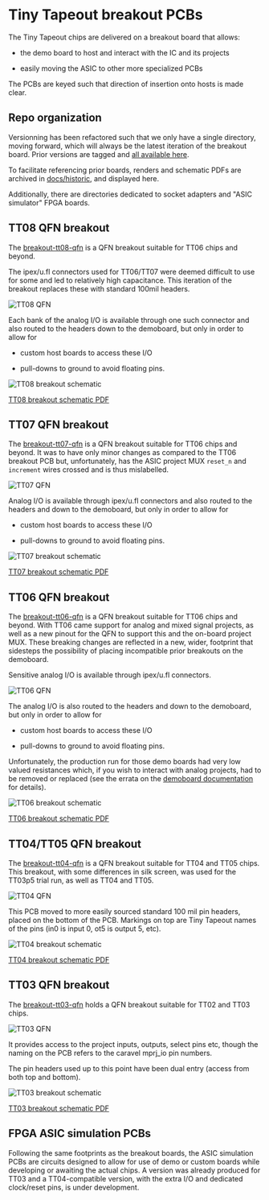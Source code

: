 # Tiny Tapeout breakout PCBs


The Tiny Tapeout chips are delivered on a breakout board that allows:
   
   * the demo board to host and interact with the IC and its projects
   
   * easily moving the ASIC to other more specialized PCBs
   
   
The PCBs are keyed such that direction of insertion onto hosts is made clear.


## Repo organization 

Versionning has been refactored such that we only have a single directory, moving forward, which will always be the latest iteration of the breakout board.  Prior versions are tagged and [all available here](https://github.com/TinyTapeout/breakout-pcb/tags).

To facilitate referencing prior boards, renders and schematic PDFs are archived in [docs/historic](docs/historic), and displayed here.

Additionally, there are directories dedicated to socket adapters and "ASIC simulator" FPGA boards.


## TT08 QFN breakout

The [breakout-tt08-qfn](https://github.com/TinyTapeout/breakout-pcb/releases/tag/breakout-tt08) is a QFN breakout suitable for TT06 chips and beyond.  

The ipex/u.fl connectors used for TT06/TT07 were deemed difficult to use for some and led to relatively high capacitance.  This iteration of the breakout replaces these with standard 100mil headers.

![TT08 QFN](docs/historic/breakout-tt08-qfn-render.png)

Each bank of the analog I/O is available through one such connector and also routed to the headers down to the demoboard, but only in order to allow for

  * custom host boards to access these I/O
  
  * pull-downs to ground to avoid floating pins.

![TT08 breakout schematic](docs/historic/breakout-tt08-qfn-schematic.png)

[TT08 breakout schematic PDF](docs/historic/breakout-tt08-qfn.pdf)




## TT07 QFN breakout

The [breakout-tt07-qfn](https://github.com/TinyTapeout/breakout-pcb/releases/tag/breakout-tt07) is a QFN breakout suitable for TT06 chips and beyond.  It was to have only minor changes as compared to the TT06 breakout PCB but, unfortunately, has the ASIC project MUX `reset_n` and `increment` wires crossed and is thus mislabelled.  

![TT07 QFN](docs/historic/breakout-tt07-qfn-render.png)

Analog I/O is available through ipex/u.fl connectors and also routed to the headers and down to the demoboard, but only in order to allow for

  * custom host boards to access these I/O
  
  * pull-downs to ground to avoid floating pins.

![TT07 breakout schematic](docs/historic/breakout-tt07-qfn-schematic.png)

[TT07 breakout schematic PDF](docs/historic/breakout-tt07-qfn.pdf)




## TT06 QFN breakout


The [breakout-tt06-qfn](https://github.com/TinyTapeout/breakout-pcb/releases/tag/breakout-tt06) is a QFN breakout suitable for TT06 chips and beyond.  With TT06 came support for analog and mixed signal projects, as well as a new pinout for the QFN to support this and the on-board project MUX.  These breaking changes are reflected in a new, wider, footprint that sidesteps the possibility of placing incompatible prior breakouts on the demoboard.


Sensitive analog I/O is available through ipex/u.fl connectors.

![TT06 QFN](docs/historic/breakout-tt06-qfn-render.png)

The analog I/O is also routed to the headers and down to the demoboard, but only in order to allow for

  * custom host boards to access these I/O
  
  * pull-downs to ground to avoid floating pins.
  
Unfortunately, the production run for those demo boards had very low valued resistances which, if you wish to interact with analog projects, had to be removed or replaced (see the errata on the [demoboard documentation](https://github.com/TinyTapeout/tt-demo-pcb/tree/tt06) for details).


![TT06 breakout schematic](docs/historic/breakout-tt06-qfn-schematic.png)

[TT06 breakout schematic PDF](docs/historic/breakout-tt06-qfn.pdf)



## TT04/TT05 QFN breakout


The [breakout-tt04-qfn](https://github.com/TinyTapeout/breakout-pcb/releases/tag/breakout-tt04) is a QFN breakout suitable for TT04 and TT05 chips.  This breakout, with some differences in silk screen, was used for the TT03p5 trial run, as well as TT04 and TT05.

![TT04 QFN](docs/historic/breakout-tt04-qfn-render.jpg)

This PCB moved to more easily sourced standard 100 mil pin headers, placed on the bottom of the PCB.  Markings on top are Tiny Tapeout names of the pins (in0 is input 0, ot5 is output 5, etc).


![TT04 breakout schematic](docs/historic/breakout-tt04-qfn-schematic.png)

[TT04 breakout schematic PDF](docs/historic/breakout-tt04-qfn.pdf)


## TT03 QFN breakout

The [breakout-tt03-qfn](https://github.com/TinyTapeout/breakout-pcb/releases/tag/breakout-tt03) holds a QFN breakout suitable for TT02 and TT03 chips.

![TT03 QFN](docs/historic/breakout-tt03-qfn-render.png)

It provides access to the project inputs, outputs, select pins etc, though the naming on the PCB refers to the caravel mprj_io pin numbers.

The pin headers used up to this point have been dual entry (access from both top and bottom).

![TT03 breakout schematic](docs/historic/breakout-tt03-qfn-schematic.png)

[TT03 breakout schematic PDF](docs/historic/breakout-tt03-qfn.pdf)



## FPGA ASIC simulation PCBs

Following the same footprints as the breakout boards, the ASIC simulation PCBs are circuits designed to allow for use of demo or custom boards while developing or awaiting the actual chips.  A version was already produced for TT03 and a TT04-compatible version, with the extra I/O and dedicated clock/reset pins, is under development.


